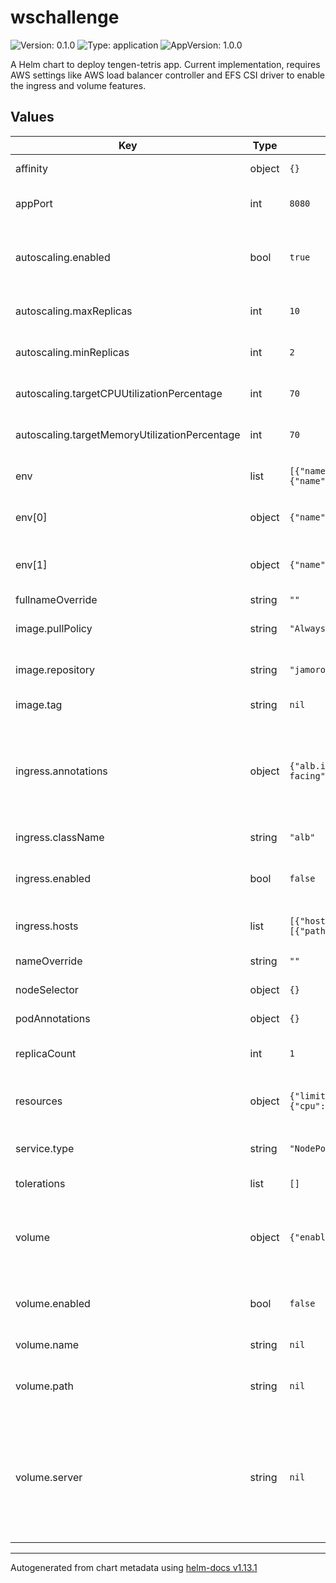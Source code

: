 # wschallenge

![Version: 0.1.0](https://img.shields.io/badge/Version-0.1.0-informational?style=flat-square) ![Type: application](https://img.shields.io/badge/Type-application-informational?style=flat-square) ![AppVersion: 1.0.0](https://img.shields.io/badge/AppVersion-1.0.0-informational?style=flat-square)

A Helm chart to deploy tengen-tetris app. Current implementation, requires AWS settings like AWS load balancer controller and EFS CSI driver to enable the ingress and volume features.

## Values

| Key | Type | Default | Description |
|-----|------|---------|-------------|
| affinity | object | `{}` | Affinity for pods. |
| appPort | int | `8080` | Port on which the application listens. |
| autoscaling.enabled | bool | `true` | Specifies whether autoscaling should be enabled. |
| autoscaling.maxReplicas | int | `10` | Maximum number of replicas. |
| autoscaling.minReplicas | int | `2` | Minimum number of replicas. |
| autoscaling.targetCPUUtilizationPercentage | int | `70` | Target CPU utilization percentage. |
| autoscaling.targetMemoryUtilizationPercentage | int | `70` | Target memory utilization percentage. |
| env | list | `[{"name":"DB_FILENAME","value":"/data/database.db"},{"name":"ADDRESS","value":"0.0.0.0"}]` | Environment variables for the application. |
| env[0] | object | `{"name":"DB_FILENAME","value":"/data/database.db"}` | Name of the SQLite database file. |
| env[1] | object | `{"name":"ADDRESS","value":"0.0.0.0"}` | Address on which the application listens. |
| fullnameOverride | string | `""` |  |
| image.pullPolicy | string | `"Always"` | Pull policy for the Docker image. |
| image.repository | string | `"jamorosoa/tengen-tetris-ws-challenge-gh"` | Repository of the Docker image. |
| image.tag | string | `nil` | Tag of the Docker image. |
| ingress.annotations | object | `{"alb.ingress.kubernetes.io/scheme":"internet-facing","alb.ingress.kubernetes.io/target-type":"ip"}` | Annotations for the ingress. Current configuration suports AWS Load Balancer controller for ingress. |
| ingress.className | string | `"alb"` | Ingress class name. |
| ingress.enabled | bool | `false` | Specifies whether ingress should be enabled. |
| ingress.hosts | list | `[{"host":null,"paths":[{"path":"/","pathType":"Prefix"}]}]` | Hosts and paths for the ingress. |
| nameOverride | string | `""` | Overrides names. |
| nodeSelector | object | `{}` | Node selector for pods. |
| podAnnotations | object | `{}` | Annotations for pods. |
| replicaCount | int | `1` | Number of replicas for the application. |
| resources | object | `{"limits":{"cpu":"1000m","memory":"256Mi"},"requests":{"cpu":"1000m","memory":"128Mi"}}` | Resource requests and limits for the pods. |
| service.type | string | `"NodePort"` | Type of Kubernetes service. |
| tolerations | list | `[]` | Tolerations for pods. |
| volume | object | `{"enabled":false,"name":null,"path":null,"server":null}` | Volume settings. Current configuration support EFS CSI driver |
| volume.enabled | bool | `false` | Specifies whether volume should be enabled. |
| volume.name | string | `nil` | Name of the volume. |
| volume.path | string | `nil` | Path where the volume is mounted inside the container. |
| volume.server | string | `nil` | Server information if using an external volume. This id correspond to EFS volume generated in AWS. E.g. fs-xxxxxxxxxxxxxx |

----------------------------------------------
Autogenerated from chart metadata using [helm-docs v1.13.1](https://github.com/norwoodj/helm-docs/releases/v1.13.1)
